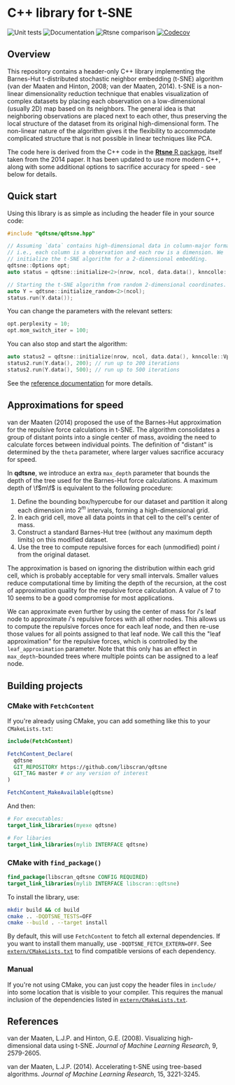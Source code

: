 # C++ library for t-SNE

![Unit tests](https://github.com/libscran/qdtsne/actions/workflows/run-tests.yaml/badge.svg)
![Documentation](https://github.com/libscran/qdtsne/actions/workflows/doxygenate.yaml/badge.svg)
![Rtsne comparison](https://github.com/libscran/qdtsne/actions/workflows/compare-Rtsne.yaml/badge.svg)
[![Codecov](https://codecov.io/gh/libscran/qdtsne/branch/master/graph/badge.svg?token=CX6G39BM7B)](https://codecov.io/gh/libscran/qdtsne)

## Overview

This repository contains a header-only C++ library implementing the Barnes-Hut t-distributed stochastic neighbor embedding (t-SNE) algorithm (van der Maaten and Hinton, 2008; van der Maaten, 2014).
t-SNE is a non-linear dimensionality reduction technique that enables visualization of complex datasets by placing each observation on a low-dimensional (usually 2D) map based on its neighbors.
The general idea is that neighboring observations are placed next to each other, thus preserving the local structure of the dataset from its original high-dimensional form.
The non-linear nature of the algorithm gives it the flexibility to accommodate complicated structure that is not possible in linear techniques like PCA.

The code here is derived from the C++ code in the [**Rtsne** R package](https://github.com/jkrijthe/Rtsne/), itself taken from the 2014 paper.
It has been updated to use more modern C++, along with some additional options to sacrifice accuracy for speed - see below for details.

## Quick start

Using this library is as simple as including the header file in your source code:

```cpp
#include "qdtsne/qdtsne.hpp"

// Assuming `data` contains high-dimensional data in column-major format,
// i.e., each column is a observation and each row is a dimension. We 
// initialize the t-SNE algorithm for a 2-dimensional embedding.
qdtsne::Options opt;
auto status = qdtsne::initialize<2>(nrow, ncol, data.data(), knncolle::VptreeBuilder(), opt);

// Starting the t-SNE algorithm from random 2-dimensional coordinates.
auto Y = qdtsne::initialize_random<2>(ncol); 
status.run(Y.data());
```

You can change the parameters with the relevant setters:

```cpp
opt.perplexity = 10;
opt.mom_switch_iter = 100;
```

You can also stop and start the algorithm:

```cpp
auto status2 = qdtsne::initialize(nrow, ncol, data.data(), knncolle::VptreeBuilder(), opt);
status2.run(Y.data(), 200); // run up to 200 iterations
status2.run(Y.data(), 500); // run up to 500 iterations
```

See the [reference documentation](https://libscran.github.io/qdtsne/) for more details.

## Approximations for speed

van der Maaten (2014) proposed the use of the Barnes-Hut approximation for the repulsive force calculations in t-SNE.
The algorithm consolidates a group of distant points into a single center of mass, avoiding the need to calculate forces between individual points. 
The definition of "distant" is determined by the `theta` parameter, where larger values sacrifice accuracy for speed.

In **qdtsne**, we introduce an extra `max_depth` parameter that bounds the depth of the tree used for the Barnes-Hut force calculations.
A maximum depth of \f$m\f$ is equivalent to the following procedure:

1. Define the bounding box/hypercube for our dataset and partition it along each dimension into $2^m$ intervals, forming a high-dimensional grid.
2. In each grid cell, move all data points in that cell to the cell's center of mass.
3. Construct a standard Barnes-Hut tree (without any maximum depth limits) on this modified dataset.
4. Use the tree to compute repulsive forces for each (unmodified) point $i$ from the original dataset.

The approximation is based on ignoring the distribution within each grid cell, which is probably acceptable for very small intervals.
Smaller values reduce computational time by limiting the depth of the recursion, at the cost of approximation quality for the repulsive force calculation.
A value of 7 to 10 seems to be a good compromise for most applications.

We can approximate even further by using the center of mass for $i$'s leaf node to approximate $i$'s repulsive forces with all other nodes.
This allows us to compute the repulsive forces once for each leaf node, and then re-use those values for all points assigned to that leaf node.
We call this the "leaf approximation" for the repulsive forces, which is controlled by the `leaf_approximation` parameter.
Note that this only has an effect in `max_depth`-bounded trees where multiple points can be assigned to a leaf node.

## Building projects

### CMake with `FetchContent`

If you're already using CMake, you can add something like this to your `CMakeLists.txt`:

```cmake
include(FetchContent)

FetchContent_Declare(
  qdtsne 
  GIT_REPOSITORY https://github.com/libscran/qdtsne
  GIT_TAG master # or any version of interest
)

FetchContent_MakeAvailable(qdtsne)
```

And then:

```cmake
# For executables:
target_link_libraries(myexe qdtsne)

# For libaries
target_link_libraries(mylib INTERFACE qdtsne)
```

### CMake with `find_package()`

```cmake
find_package(libscran_qdtsne CONFIG REQUIRED)
target_link_libraries(mylib INTERFACE libscran::qdtsne)
```

To install the library, use:

```sh
mkdir build && cd build
cmake .. -DQDTSNE_TESTS=OFF
cmake --build . --target install
```

By default, this will use `FetchContent` to fetch all external dependencies.
If you want to install them manually, use `-DQDTSNE_FETCH_EXTERN=OFF`.
See [`extern/CMakeLists.txt`](extern/CMakeLists.txt) to find compatible versions of each dependency.

### Manual

If you're not using CMake, you can just copy the header files in `include/` into some location that is visible to your compiler.
This requires the manual inclusion of the dependencies listed in [`extern/CMakeLists.txt`](extern/CMakeLists.txt).

## References

van der Maaten, L.J.P. and Hinton, G.E. (2008). 
Visualizing high-dimensional data using t-SNE. 
_Journal of Machine Learning Research_, 9, 2579-2605.

van der Maaten, L.J.P. (2014). 
Accelerating t-SNE using tree-based algorithms. 
_Journal of Machine Learning Research_, 15, 3221-3245.

